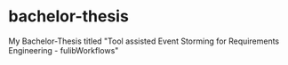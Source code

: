 # bachelor-thesis
My Bachelor-Thesis titled "Tool assisted Event Storming for Requirements Engineering - fulibWorkflows"
